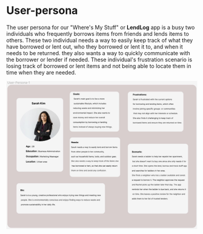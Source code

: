 # User-persona

The user persona for our "Where's My Stuff" or **LendLog** app is a busy two individuals who frequently borrows items from friends and lends items to others. These two individual needs a way to easily keep track of what they have borrowed or lent out, who they borrowed or lent it to, and when it needs to be returned. they also wants a way to quickly communicate with the borrower or lender if needed. These individual's frustration scenario is losing track of borrowed or lent items and not being able to locate them in time when they are needed.

![user persona](./assets/user-persona-1.jpg)
<!-- ![user persona](./assets/user-persona-2.jpg) -->
